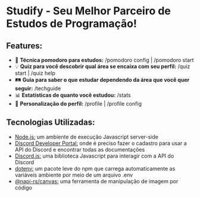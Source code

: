 # Studify - Seu Melhor Parceiro de Estudos de Programação!

## Features:
* 🍅 **Técnica pomodoro para estudos:** /pomodoro config | /pomodoro start
* 💡 **Quiz para você descobrir qual área se encaixa com seu perfil:** /quiz start | /quiz help
* 🛤️ **Guia para saber o que estudar dependendo da área que você quer seguir:** /techguide
* 📊 **Estatísticas de quanto você estudou:** /stats
* 🎩 **Personalização do perfil:** /profile | /profile config


## Tecnologias Utilizadas:
* [Node.js:](https://nodejs.org) um ambiente de execução Javascript server-side
* [Discord Developer Portal:](https://discord.com/developers/docs/intro) onde é preciso fazer o cadastro para usar a API do Discord e encontrar todas as documentações
* [Discord.js:](https://discord.js.org) uma biblioteca Javascript para interagir com a API do Discord
* [dotenv:](https://www.npmjs.com/package/dotenv) um pacote leve do npm que carrega automaticamente as variáveis ambiente por meio de um arquivo .env
* [@napi-rs/canvas:](https://www.npmjs.com/package/@napi-rs/canvas) uma ferramenta de manipulação de imagem por código
